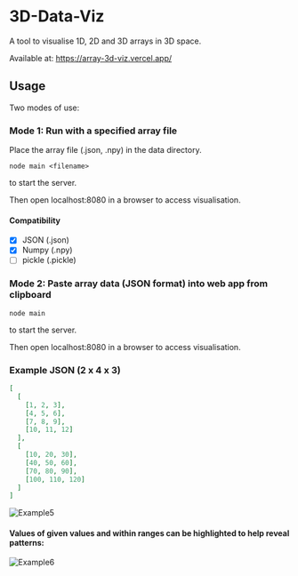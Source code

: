 # 3D-Data-Viz
A tool to visualise 1D, 2D and 3D arrays in 3D space.

Available at: https://array-3d-viz.vercel.app/

## Usage 

Two modes of use:

###  Mode 1: Run with a specified array file

Place the array file (.json, .npy) in the data directory.

```
node main <filename>
```
to start the server.

Then open localhost:8080 in a browser to access visualisation.

#### Compatibility 
- [x] JSON (.json) 
- [x] Numpy (.npy)    
- [ ] pickle (.pickle)    

### Mode 2: Paste array data (JSON format) into web app from clipboard

```
node main
```
to start the server.

Then open localhost:8080 in a browser to access visualisation.

### Example JSON (2 x 4 x 3)

```json
[
  [
    [1, 2, 3],
    [4, 5, 6],
    [7, 8, 9],
    [10, 11, 12]
  ],
  [
    [10, 20, 30],
    [40, 50, 60],
    [70, 80, 90],
    [100, 110, 120]
  ]
]
```
![Example5](https://user-images.githubusercontent.com/41476809/171648209-0aefce87-c66a-4483-b655-0e05259b60e0.png)

#### Values of given values and within ranges can be highlighted to help reveal patterns:

![Example6](https://user-images.githubusercontent.com/41476809/171648124-06b23bc9-fce3-4dd8-a57f-9ebc71eef517.png)



